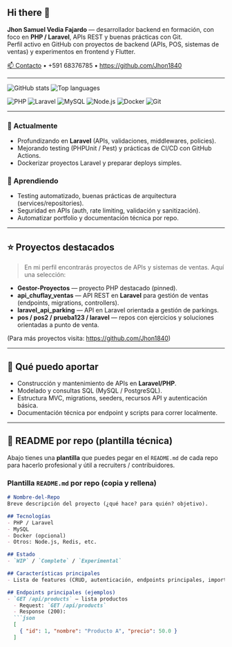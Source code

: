 ## Hi there 👋

**Jhon Samuel Vedia Fajardo** — desarrollador backend en formación, con foco en **PHP / Laravel**, APIs REST y buenas prácticas con Git.  
Perfil activo en GitHub con proyectos de backend (APIs, POS, sistemas de ventas) y experimentos en frontend y Flutter.  

[📫 Contacto](mailto:jhonvedia467@gmail.com) • +591 68376785 • https://github.com/Jhon1840

---

<!-- Badges generales -->
<!-- Stats cards (usa tu username) -->
![GitHub stats](https://github-readme-stats.vercel.app/api?username=Jhon1840&show_icons=true&theme=radical)
![Top languages](https://github-readme-stats.vercel.app/api/top-langs/?username=Jhon1840&layout=compact&theme=radical)

<!-- Tech badges / icons -->
![PHP](https://img.shields.io/badge/PHP-777BB4?logo=php&logoColor=white)
![Laravel](https://img.shields.io/badge/Laravel-FF2D20?logo=laravel&logoColor=white)
![MySQL](https://img.shields.io/badge/MySQL-4479A1?logo=mysql&logoColor=white)
![Node.js](https://img.shields.io/badge/Node.js-339933?logo=node.js&logoColor=white)
![Docker](https://img.shields.io/badge/Docker-2496ED?logo=docker&logoColor=white)
![Git](https://img.shields.io/badge/Git-F05032?logo=git&logoColor=white)

---

### 🔭 Actualmente
- Profundizando en **Laravel** (APIs, validaciones, middlewares, policies).
- Mejorando testing (PHPUnit / Pest) y prácticas de CI/CD con GitHub Actions.
- Dockerizar proyectos Laravel y preparar deploys simples.

### 🌱 Aprendiendo
- Testing automatizado, buenas prácticas de arquitectura (services/repositories).
- Seguridad en APIs (auth, rate limiting, validación y sanitización).
- Automatizar portfolio y documentación técnica por repo.

---

## ⭐ Proyectos destacados
> En mi perfil encontrarás proyectos de APIs y sistemas de ventas. Aquí una selección:

- **Gestor-Proyectos** — proyecto PHP destacado (pinned).  
- **api_chuflay_ventas** — API REST en **Laravel** para gestión de ventas (endpoints, migrations, controllers).  
- **laravel_api_parking** — API en Laravel orientada a gestión de parkings.  
- **pos / pos2 / prueba123 / laravel** — repos con ejercicios y soluciones orientadas a punto de venta.

(Para más proyectos visita: https://github.com/Jhon1840)

---

## 🔧 Qué puedo aportar
- Construcción y mantenimiento de APIs en **Laravel/PHP**.
- Modelado y consultas SQL (MySQL / PostgreSQL).
- Estructura MVC, migrations, seeders, recursos API y autenticación básica.
- Documentación técnica por endpoint y scripts para correr localmente.

---

## 📂 README por repo (plantilla técnica)
Abajo tienes una **plantilla** que puedes pegar en el `README.md` de cada repo para hacerlo profesional y útil a recruiters / contribuidores.

### Plantilla `README.md` por repo (copia y rellena)
```md
# Nombre-del-Repo
Breve descripción del proyecto (¿qué hace? para quién? objetivo).

## Tecnologías
- PHP / Laravel
- MySQL
- Docker (opcional)
- Otros: Node.js, Redis, etc.

## Estado
- `WIP` / `Complete` / `Experimental`

## Características principales
- Lista de features (CRUD, autenticación, endpoints principales, import/export, etc).

## Endpoints principales (ejemplos)
- `GET /api/products` — lista productos  
  - Request: `GET /api/products`  
  - Response (200):
  ```json
  [
    { "id": 1, "nombre": "Producto A", "precio": 50.0 }
  ]
